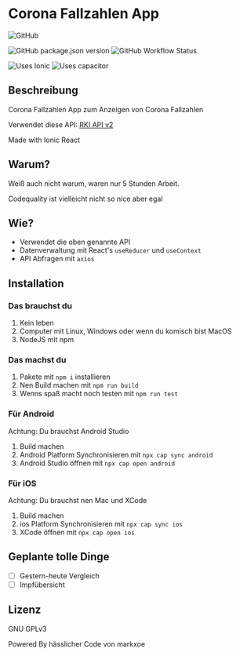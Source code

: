 # Corona Fallzahlen App

![GitHub](https://img.shields.io/github/license/markxoe/corona-fallzahlen-app?style=flat-square)

![GitHub package.json version](https://img.shields.io/github/package-json/v/markxoe/corona-fallzahlen-app?style=flat-square)
![GitHub Workflow Status](https://img.shields.io/github/workflow/status/markxoe/corona-fallzahlen-app/Test,%20build%20and%20deploy?style=flat-square)

![Uses Ionic](https://img.shields.io/badge/-uses%20ionic-000?logo=ionic&style=flat-square)
![Uses capacitor](https://img.shields.io/badge/-uses%20capacitor-000?logo=capacitor&style=flat-square)

## Beschreibung

Corona Fallzahlen App zum Anzeigen von Corona Fallzahlen

Verwendet diese API: [RKI API v2](https://github.com/marlon360/rki-covid-api)

Made with Ionic React

## Warum?

Weiß auch nicht warum, waren nur 5 Stunden Arbeit.

Codequality ist vielleicht nicht so nice aber egal

## Wie?

- Verwendet die oben genannte API
- Datenverwaltung mit React's `useReducer` und `useContext`
- API Abfragen mit `axios`

## Installation

### Das brauchst du

1. Kein leben
2. Computer mit Linux, Windows oder wenn du komisch bist MacOS
3. NodeJS mit npm

### Das machst du

1. Pakete mit `npm i` installieren
2. Nen Build machen mit `npm run build`
3. Wenns spaß macht noch testen mit `npm run test`

### Für Android

Achtung: Du brauchst Android Studio

1. Build machen
2. Android Platform Synchronisieren mit `npx cap sync android`
3. Android Studio öffnen mit `npx cap open android`

### Für iOS

Achtung: Du brauchst nen Mac und XCode

1. Build machen
2. ios Platform Synchronisieren mit `npx cap sync ios`
3. XCode öffnen mit `npx cap open ios`

## Geplante tolle Dinge

- [ ] Gestern-heute Vergleich
- [ ] Impfübersicht

## Lizenz

GNU GPLv3

Powered By hässlicher Code von markxoe
